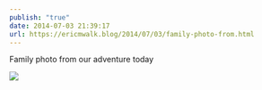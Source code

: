 ```yaml
---
publish: "true"
date: 2014-07-03 21:39:17
url: https://ericmwalk.blog/2014/07/03/family-photo-from.html
---
```


Family photo from our adventure today

![](https://ericmwalk.blog/uploads/2022/16d71f20e9.jpg)